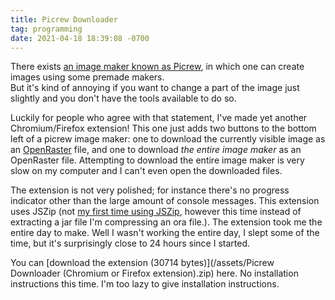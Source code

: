 ```yaml
---
title: Picrew Downloader
tag: programming
date: 2021-04-18 18:39:08 -0700
---
```

There exists [an image maker known as Picrew](https://picrew.me), in which one can create images using some premade makers.  
But it's kind of annoying if you want to change a part of the image just slightly and you don't have the tools available to do so.

Luckily for people who agree with that statement, I've made yet another Chromium/Firefox extension! This one just adds two buttons to the bottom left of a picrew image maker: one to download the currently visible image as an [OpenRaster](https://en.wikipedia.org/wiki/OpenRaster) file, and one to download _the entire image maker_ as an OpenRaster file. Attempting to download the entire image maker is very slow on my computer and I can't even open the downloaded files.

The extension is not very polished; for instance there's no progress indicator other than the large amount of console messages. This extension uses JSZip (not [my first time using JSZip](/2020/11/17/maybe-i-should-improve-the-ui-of-mcjar-font-getter), however this time instead of extracting a jar file I'm compressing an ora file.). The extension took me the entire day to make. Well I wasn't working the entire day, I slept some of the time, but it's surprisingly close to 24 hours since I started.

You can [download the extension (30714 bytes)](/assets/Picrew Downloader (Chromium or Firefox extension).zip) here. No installation instructions this time. I'm too lazy to give installation instructions.
